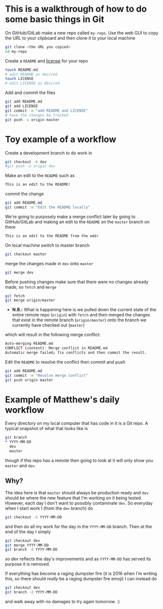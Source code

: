 # This is a walkthrough of how to do some basic things in Git

On GitHub/GitLab make a new repo called `my-repo`.
Use the web GUI to copy the URL to your clipboard and then clone it to your local machine
~~~bash
git clone <the URL you copied>
cd my-repo
~~~
Create a `README` and [license](http://choosealicense.com/) for your repo
~~~bash
touch README.md
# edit README as desired
touch LICENSE
# edit LICENSE as desired
~~~
Add and commit the files
~~~bash
git add README.md
git add LICENSE
git commit -m "add README and LICENSE"
# have the changes be tracked
git push -u origin master
~~~
# Toy example of a workflow
Create a development branch to do work in
~~~bash
git checkout -b dev
#git push -u origin dev
~~~
Make an edit to the `README` such as
~~~bash
This is an edit to the README!
~~~
commit the change
~~~bash
git add README.md
git commit -m "Edit the README locally"
~~~
We're going to purposely make a merge conflict later by going to GitHub/GitLab and making
an edit to the `README` on the `master` branch on there
~~~bash
This is an edit to the README from the web!
~~~
On local machine switch to master branch
~~~bash
git checkout master
~~~
merge the changes made in `dev` onto `master`
~~~bash
git merge dev
~~~
Before pushing changes make sure that there were no changes already made, so `fetch`
and `merge`
~~~bash
git fetch
git merge origin/master
~~~
* **N.B.:** What is happening here is we pulled down the current state of the entire
remote repo (`origin`) with `fetch` and then merged the changes that exist in the remote
branch (`origin/master`) onto the branch we currently have checked out (`master`)

which will result in the following merge conflict:

~~~bash
Auto-merging README.md
CONFLICT (content): Merge conflict in README.md
Automatic merge failed; fix conflicts and then commit the result.
~~~
Edit the `README` to resolve the conflict then commit and push
~~~bash
git add README.md
git commit -m "Resolve merge conflict"
git push origin master
~~~

# Example of Matthew's daily workflow

Every directory on my local computer that has code in it is a Git repo. A typical snapshot
of what that looks like is
~~~bash
git branch
* YYYY-MM-DD
  dev
  master
~~~
though if this repo has a remote then going to look at it will only show you `master`
and `dev`.

## Why?
The idea here is that `master` should always be production ready and `dev` should be where
the new feature that I'm working on it being tested. However, each day I don't want to
possibly contaminate `dev`. So everyday when I start work I (from the `dev` branch) do
~~~bash
git checkout -b YYYY-MM-DD
~~~
and then do all my work for the day in the `YYYY-MM-DD` branch. Then at the end of the day
I simply
~~~bash
git checkout dev
git merge YYYY-MM-DD
git branch -d YYYY-MM-DD
~~~
so dev reflects the day's improvements and as `YYYY-MM-DD` has served its purpose it is
removed.

If everything has become a raging dumpster fire (it is 2016 when I'm writing this, so
there should *really* be a raging dumpster fire emoji) I can instead do
~~~bash
git checkout dev
git branch -d YYYY-MM-DD
~~~
and walk away with no damages to try again tomorrow. :)
